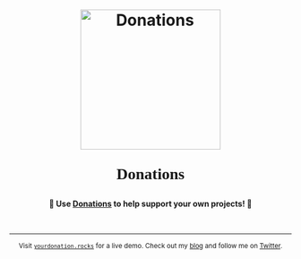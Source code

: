 <h1 align="center">
	<img width="250" src="https://yourdonation.rocks/images/heart3.png" alt="Donations"><p>
	<b style="font-family:'Palatino Linotype','Book Antiqua',Palatino,serif";>Donations</b>
</h1>


<p align="center">
	<b>🙌 Use <a href="https://yourdonation.rocks">Donations</a> to help support <b>your</b> own projects! 🙌</b>
</p>

<br>

---

<p align="center">
	<sub>Visit <a href="https://yourdonation.rocks"><code>yourdonation.rocks</code></a> for a live demo. Check out my <a href="https://nikolaskama.me">blog</a> and follow me on <a href="https://twitter.com/nikolaskama">Twitter</a>.</sub>
</p>